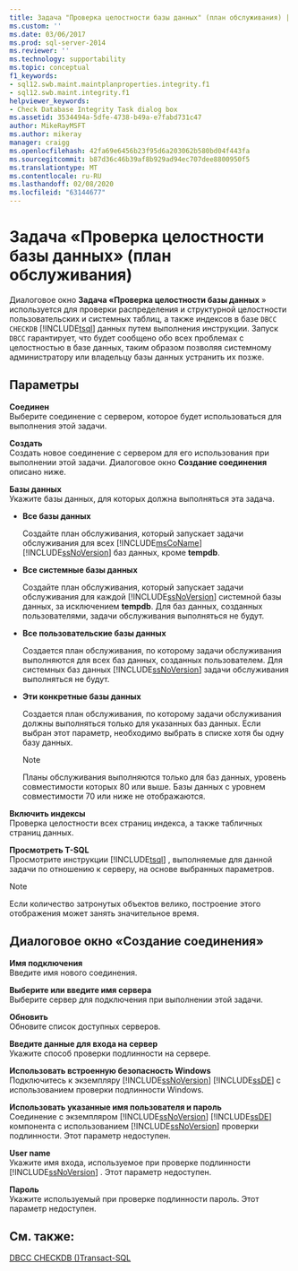 ```yaml
---
title: Задача "Проверка целостности базы данных" (план обслуживания) | Документация Майкрософт
ms.custom: ''
ms.date: 03/06/2017
ms.prod: sql-server-2014
ms.reviewer: ''
ms.technology: supportability
ms.topic: conceptual
f1_keywords:
- sql12.swb.maint.maintplanproperties.integrity.f1
- sql12.swb.maint.integrity.f1
helpviewer_keywords:
- Check Database Integrity Task dialog box
ms.assetid: 3534494a-5dfe-4738-b49a-e7fabd731c47
author: MikeRayMSFT
ms.author: mikeray
manager: craigg
ms.openlocfilehash: 42fa69e6456b23f95d6a203062b580bd04f443fa
ms.sourcegitcommit: b87d36c46b39af8b929ad94ec707dee8800950f5
ms.translationtype: MT
ms.contentlocale: ru-RU
ms.lasthandoff: 02/08/2020
ms.locfileid: "63144677"
---
```

# <a name="check-database-integrity-task-maintenance-plan"></a>Задача «Проверка целостности базы данных» (план обслуживания)
  Диалоговое окно **Задача «Проверка целостности базы данных** » используется для проверки распределения и структурной целостности пользовательских и системных таблиц, а также индексов в базе `DBCC CHECKDB` [!INCLUDE[tsql](../../includes/tsql-md.md)] данных путем выполнения инструкции. Запуск `DBCC` гарантирует, что будет сообщено обо всех проблемах с целостностью в базе данных, таким образом позволяя системному администратору или владельцу базы данных устранить их позже.  
  
## <a name="options"></a>Параметры  
 **Соединен**  
 Выберите соединение с сервером, которое будет использоваться для выполнения этой задачи.  
  
 **Создать**  
 Создать новое соединение с сервером для его использования при выполнении этой задачи. Диалоговое окно **Создание соединения** описано ниже.  
  
 **Базы данных**  
 Укажите базы данных, для которых должна выполняться эта задача.  
  
-   **Все базы данных**  
  
     Создайте план обслуживания, который запускает задачи обслуживания для всех [!INCLUDE[msCoName](../../includes/msconame-md.md)] [!INCLUDE[ssNoVersion](../../includes/ssnoversion-md.md)] баз данных, кроме **tempdb**.  
  
-   **Все системные базы данных**  
  
     Создайте план обслуживания, который запускает задачи обслуживания для каждой [!INCLUDE[ssNoVersion](../../includes/ssnoversion-md.md)] системной базы данных, за исключением **tempdb**. Для баз данных, созданных пользователями, задачи обслуживания выполняться не будут.  
  
-   **Все пользовательские базы данных**  
  
     Создается план обслуживания, по которому задачи обслуживания выполняются для всех баз данных, созданных пользователем. Для системных баз данных [!INCLUDE[ssNoVersion](../../includes/ssnoversion-md.md)] задачи обслуживания выполняться не будут.  
  
-   **Эти конкретные базы данных**  
  
     Создается план обслуживания, по которому задачи обслуживания должны выполняться только для указанных баз данных. Если выбран этот параметр, необходимо выбрать в списке хотя бы одну базу данных.  
  
    > [!NOTE]  
    >  Планы обслуживания выполняются только для баз данных, уровень совместимости которых 80 или выше. Базы данных с уровнем совместимости 70 или ниже не отображаются.  
  
 **Включить индексы**  
 Проверка целостности всех страниц индекса, а также табличных страниц данных.  
  
 **Просмотреть T-SQL**  
 Просмотрите инструкции [!INCLUDE[tsql](../../includes/tsql-md.md)] , выполняемые для данной задачи по отношению к серверу, на основе выбранных параметров.  
  
> [!NOTE]  
>  Если количество затронутых объектов велико, построение этого отображения может занять значительное время.  
  
## <a name="new-connection-dialog-box"></a>Диалоговое окно «Создание соединения»  
 **Имя подключения**  
 Введите имя нового соединения.  
  
 **Выберите или введите имя сервера**  
 Выберите сервер для подключения при выполнении этой задачи.  
  
 **Обновить**  
 Обновите список доступных серверов.  
  
 **Введите данные для входа на сервер**  
 Укажите способ проверки подлинности на сервере.  
  
 **Использовать встроенную безопасность Windows**  
 Подключитесь к экземпляру [!INCLUDE[ssNoVersion](../../includes/ssnoversion-md.md)] [!INCLUDE[ssDE](../../includes/ssde-md.md)] с использованием проверки подлинности Windows.  
  
 **Использовать указанные имя пользователя и пароль**  
 Соединение с экземпляром [!INCLUDE[ssNoVersion](../../includes/ssnoversion-md.md)] [!INCLUDE[ssDE](../../includes/ssde-md.md)] компонента с использованием [!INCLUDE[ssNoVersion](../../includes/ssnoversion-md.md)] проверки подлинности. Этот параметр недоступен.  
  
 **User name**  
 Укажите имя входа, используемое при проверке подлинности [!INCLUDE[ssNoVersion](../../includes/ssnoversion-md.md)] . Этот параметр недоступен.  
  
 **Пароль**  
 Укажите используемый при проверке подлинности пароль. Этот параметр недоступен.  
  
## <a name="see-also"></a>См. также:  
 [DBCC CHECKDB &#40;&#41;Transact-SQL](/sql/t-sql/database-console-commands/dbcc-checkdb-transact-sql)  
  
  
